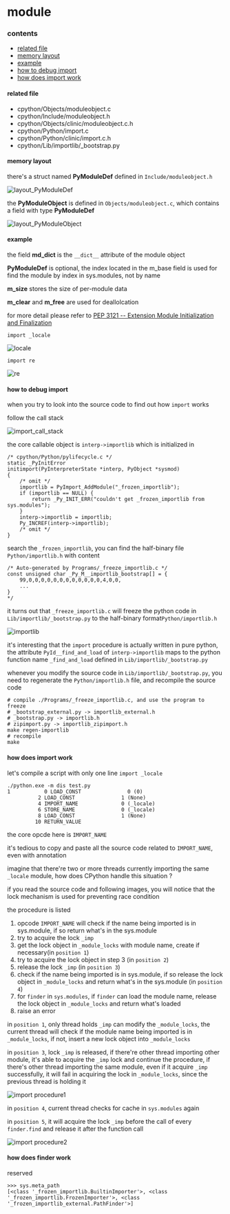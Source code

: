 # module

### contents

* [related file](#related-file)
* [memory layout](#memory-layout)
* [example](#example)
* [how to debug import](#how-to-debug-import)
* [how does import work](#how-does-import-work)

#### related file

* cpython/Objects/moduleobject.c
* cpython/Include/moduleobject.h
* cpython/Objects/clinic/moduleobject.c.h
* cpython/Python/import.c
* cpython/Python/clinic/import.c.h
* cpython/Lib/importlib/_bootstrap.py

#### memory layout

there's a struct named **PyModuleDef** defined in `Include/moduleobject.h`

![layout_PyModuleDef](https://github.com/zpoint/CPython-Internals/blob/master/Interpreter/module/layout_PyModuleDef.png)

the **PyModuleObject** is defined in `Objects/moduleobject.c`, which contains a field with type **PyModuleDef**

![layout_PyModuleObject](https://github.com/zpoint/CPython-Internals/blob/master/Interpreter/module/layout_PyModuleObject.png)

#### example

the field **md_dict** is the `__dict__` attribute of the module object

**PyModuleDef** is optional, the index located in the m_base field is used for find the module by index in sys.modules, not by name

**m_size** stores the size of per-module data

**m_clear** and **m_free** are used for deallolcation

for more detail please refer to [PEP 3121 -- Extension Module Initialization and Finalization](https://www.python.org/dev/peps/pep-3121/)

    import _locale

![locale](https://github.com/zpoint/CPython-Internals/blob/master/Interpreter/module/locale.png)

    import re

![re](https://github.com/zpoint/CPython-Internals/blob/master/Interpreter/module/re.png)

#### how to debug import

when you try to look into the source code to find out how `import` works

follow the call stack

![import_call_stack](https://github.com/zpoint/CPython-Internals/blob/master/Interpreter/module/import_call_stack.png)

the core callable object is `interp->importlib` which is initialized in

    /* cpython/Python/pylifecycle.c */
    static _PyInitError
    initimport(PyInterpreterState *interp, PyObject *sysmod)
    {
        /* omit */
        importlib = PyImport_AddModule("_frozen_importlib");
        if (importlib == NULL) {
            return _Py_INIT_ERR("couldn't get _frozen_importlib from sys.modules");
        }
        interp->importlib = importlib;
        Py_INCREF(interp->importlib);
        /* omit */
    }

search the `_frozen_importlib`, you can find the half-binary file `Python/importlib.h` with content

    /* Auto-generated by Programs/_freeze_importlib.c */
    const unsigned char _Py_M__importlib_bootstrap[] = {
        99,0,0,0,0,0,0,0,0,0,0,0,0,4,0,0,
        ...
    }
    */

it turns out that `_freeze_importlib.c` will freeze the python code in `Lib/importlib/_bootstrap.py` to the half-binary format`Python/importlib.h`

![importlib](https://github.com/zpoint/CPython-Internals/blob/master/Interpreter/module/importlib.png)

it's interesting that the `import` procedure is actually written in pure python, the attribute `PyId__find_and_load` of `interp->importlib` maps to the python function name `_find_and_load` defined in `Lib/importlib/_bootstrap.py`

whenever you modify the source code in `Lib/importlib/_bootstrap.py`, you need to regenerate the `Python/importlib.h` file, and recompile the source code

	# compile ./Programs/_freeze_importlib.c, and use the program to freeze
    # _bootstrap_external.py -> importlib_external.h
    # _bootstrap.py -> importlib.h
    # zipimport.py -> importlib_zipimport.h
	make regen-importlib
    # recompile
    make

#### how does import work

let's compile a script with only one line `import _locale`

    ./python.exe -m dis test.py
    1           0 LOAD_CONST               0 (0)
              2 LOAD_CONST               1 (None)
              4 IMPORT_NAME              0 (_locale)
              6 STORE_NAME               0 (_locale)
              8 LOAD_CONST               1 (None)
             10 RETURN_VALUE

the core opcde here is `IMPORT_NAME`

it's tedious to copy and paste all the source code related to `IMPORT_NAME`, even with annotation

imagine that there're two or more threads currently importing the same `_locale` module, how does CPython handle this situation ?

if you read the source code and following images, you will notice that the lock mechanism is used for preventing race condition

the procedure is listed

1. opcode `IMPORT_NAME` will check if the name being imported is in sys.module, if so return what's in the sys.module
2. try to acquire the lock `_imp`
3. get the lock object in `_module_locks` with module name, create if necessary(in `position 1`)
4. try to acquire the lock object in step 3 (in `position 2`)
5. release the lock `_imp` (in `position 3`)
6. check if the name being imported is in sys.module, if so release the lock object in `_module_locks` and return what's in the sys.module (in `position 4`)
7. for `finder` in `sys.modules`, if `finder` can load the module name, release the lock object in `_module_locks` and return what's loaded
8. raise an error

in `position 1`, only thread holds `_imp` can modify the `_module_locks`, the current thread will check if the module name being imported is in `_module_locks`, if not, insert a new lock object into `_module_locks`

in `position 3`, lock `_imp` is released, if there're other thread importing other module, it's able to acquire the `_imp` lock and continue the procedure, if there's other thread importing the same module, even if it acquire `_imp` successfully, it will fail in acquiring the lock in `_module_locks`, since the previous thread is holding it

![import procedure1](https://github.com/zpoint/CPython-Internals/blob/master/Interpreter/module/import%20procedure1.png)

in `position 4`, current thread checks for cache in `sys.modules` again

in `position 5`, it will acquire the lock `_imp` before the call of every `finder.find` and release it after the function call

![import procedure2](https://github.com/zpoint/CPython-Internals/blob/master/Interpreter/module/import%20procedure2.png)

#### how does finder work

reserved

    >>> sys.meta_path
    [<class '_frozen_importlib.BuiltinImporter'>, <class '_frozen_importlib.FrozenImporter'>, <class '_frozen_importlib_external.PathFinder'>]
